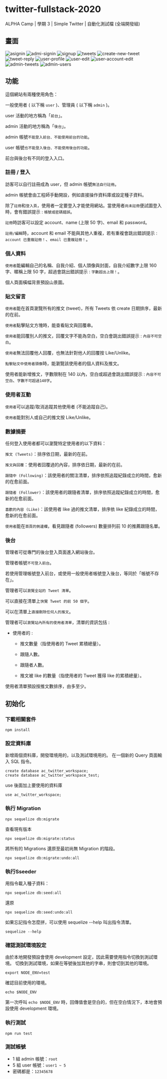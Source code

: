 # twitter-fullstack-2020
ALPHA Camp | 學期 3 | Simple Twitter | 自動化測試檔 (全端開發組)

## 畫面

![asignin](https://github.com/alvinkane/twitter-fullstack-2020/assets/55631549/28645bb7-d212-460a-88d3-3535539e0c76)
![admi-signin](https://github.com/alvinkane/twitter-fullstack-2020/assets/55631549/efa1714f-cadc-4780-a9ab-5d171e19a845)
![signup](https://github.com/alvinkane/twitter-fullstack-2020/assets/55631549/624ea2de-f028-4a69-94a3-b3ec18c9c53b)
![tweets](https://github.com/alvinkane/twitter-fullstack-2020/assets/55631549/990466b3-4f45-4a80-bbd6-79d7f3e78beb)
![create-new-tweet](https://github.com/alvinkane/twitter-fullstack-2020/assets/55631549/395738ce-4806-4d93-b519-12c219ff193c)
![tweet-reply](https://github.com/alvinkane/twitter-fullstack-2020/assets/55631549/46c4737f-ebb5-4fb0-8aed-47447cce2405)
![user-profile](https://github.com/alvinkane/twitter-fullstack-2020/assets/55631549/661d5d90-eb24-4f33-bf0e-53379bff3d41)
![user-edit](https://github.com/alvinkane/twitter-fullstack-2020/assets/55631549/c0146f06-e191-4d07-a7e5-244e8f49334e)
![user-account-edit](https://github.com/alvinkane/twitter-fullstack-2020/assets/55631549/b203dd07-c19c-42ff-a723-ac02e63cf7dc)
![admin-tweets](https://github.com/alvinkane/twitter-fullstack-2020/assets/55631549/7ff6ce85-8e63-4ec1-82dd-d2a86d162d11)
![admin-users](https://github.com/alvinkane/twitter-fullstack-2020/assets/55631549/f47b02b1-fecc-413a-b62a-baaa228569ae)


## 功能

這個網站有兩種使用角色：

一般使用者 ( 以下稱 `user` )、管理員 ( 以下稱 `admin` )。

user 活動的地方稱為「`前台`」。

admin 活動的地方稱為「`後台`」。

admin 帳號`不能登入前台、不能使用前台的功能`。

user 帳號`也不能登入後台、不能使用後台的功能`。

前台與後台有不同的登入入口。

### 註冊 / 登入

訪客可以自行註冊成為 user，但 admin 帳號`無法自行註冊`。

admin 帳號會由工程師手動開設，例如直接操作資料庫或設定種子資料。

除了`註冊`和`登入頁`，使用者一定要登入才能使用網站。當使用者`尚未註冊`便試圖登入時，會有錯誤提示 : `帳號或密碼錯誤`。

`註冊`時訪客可以設定 account、name (上限 50 字)、email 和 password。

`註冊/編輯`時，account 和 email 不能與其他人重複，若有重複會跳出錯誤提示 : `account 已重複註冊！`、`email 已重複註冊！`。

### 個人資料

`使用者`能編輯自己的名稱、自我介紹、個人頭像與封面，自我介紹數字上限 160 字、暱稱上限 50 字，超過會跳出錯誤提示 : `字數超出上限！`。

個人頁面橫幅背景預設山景圖。

### 貼文留言

`使用者`能在首頁瀏覽所有的推文 (tweet)，所有 Tweets 依 create 日期排序，最新的在前。

`使用者`點擊貼文方塊時，能查看貼文與回覆串。

`使用者`能回覆別人的推文，回覆文字不能為空白，空白會跳出錯誤提示 : `內容不可空白`。

`使用者`無法回覆他人回覆，也無法針對他人的回覆按 Like/Unlike。

`點擊貼文中使用者頭像`時，能瀏覽該使用者的個人資料及推文。

使用者能新增推文，字數限制在 140 以內，空白或超過會跳出錯誤提示 : `內容不可空白`、`字數不可超過140字`。

### 使用者互動

`使用者`可以追蹤/取消追蹤其他使用者 (不能追蹤自己)。

`使用者`能對別人或自己的推文按 Like/Unlike。

### 數據摘要

任何登入使用者都可以瀏覽特定使用者的以下資料：

`推文 (Tweets)`：排序依日期，最新的在前。

`推文與回覆`：使用者回覆過的內容，排序依日期，最新的在前。

`跟隨中 (Following)`：該使用者的關注清單，排序依照追蹤紀錄成立的時間，愈新的在愈前面。

`跟隨者 (Follower)`：該使用者的跟隨者清單，排序依照追蹤紀錄成立的時間，愈新的在愈前面。

`喜歡的內容 (Like)`：該使用者 like 過的推文清單，排序依 like 紀錄成立的時間，愈新的在愈前面。

`使用者`能在`首頁的側邊欄`，看見跟隨者 (followers) 數量排列前 10 的推薦跟隨名單。

### 後台

管理者可從專門的後台登入頁面進入網站後台。

管理者帳號`不可登入前台`。

若使用管理帳號登入前台，或使用一般使用者帳號登入後台，等同於「帳號不存在」。

管理者可以`瀏覽全站的 Tweet 清單`。

可以直接在清單上`快覽 Tweet 的前 50 個字`。

可以在清單上`直接刪除任何人的推文`。

管理者可以`瀏覽站內所有的使用者清單`，清單的資訊包括 : 

* 使用者的 :

  * 推文數量（指使用者的 Tweet 累積總量）。

  * 跟隨人數。

  * 跟隨者人數。

  * 推文被 like 的數量（指使用者的 Tweet 獲得 like 的累積總量）。

使用者清單預設按推文數排序，由多至少。


## 初始化
### 下載相關套件
```
npm install
```
### 設定資料庫
新增兩個資料庫，開發環境用的，以及測試環境用的。
在一個新的 Query 頁面輸入 SQL 指令。
```
create database ac_twitter_workspace;
create database ac_twitter_workspace_test;
```
use 後面加上要使用的資料庫
```
use ac_twitter_workspace;
```
### 執行 Migration
```
npx sequelize db:migrate
```
查看現有版本
```
npx sequelize db:migrate:status
```
將所有的 Migrations 還原至最初尚無 Migration 的階段。
```
npx sequelize db:migrate:undo:all
```
### 執行Sseeder
用指令載入種子資料：
```
npx sequelize db:seed:all
```
還原
```
npx sequelize db:seed:undo:all
```
如果忘記指令怎麼拼，可以使用 sequelize --help 叫出指令清單。
```
sequelize --help
```

### 確認測試環境設定
由於本地開發預設會使用 development 設定，因此需要使用指令切換到測試環境。
切換到測試環境，如果在等號後加其他的字串，則會切到其他的環境。
```
export NODE_ENV=test
```
確認目前使用的環境。
```
echo $NODE_ENV
```
第一次呼叫 `echo $NODE_ENV` 時，回傳值會是空白的，但在空白情況下，本地會預設使用 development 環境。
### 執行測試
```
npm run test
```
### 測試帳號

* 1 組 admin 帳號：`root`
* 5 組 user 帳號：`user1 ~ 5`
* 密碼都是：`12345678`
